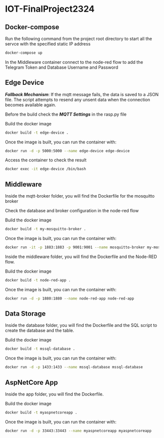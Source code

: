 # IOT-FinalProject2324

## Docker-compose
Run the following command from the project root directory to start all the servce with the specified static IP address
```bash
docker-compose up
```

In the Middleware container connect to the node-red flow to add the Telegram Token and Database Username and Password

## Edge Device

***Fallback Mechanism***: If the mqtt message fails, the data is saved to a JSON file. The script attempts to resend any unsent data when the connection becomes available again.

Before the build check the ***MQTT Settings*** in the rasp.py file

Build the docker image
```bash
docker build -t edge-device .
```

Once the image is built, you can run the container with:
```bash
docker run -d -p 5000:5000 --name edge-device edge-device
```

Access the container to check the result
```bash
docker exec -it edge-device /bin/bash
```

## Middleware

Inside the mqtt-broker folder, you will find the Dockerfile for the mosquitto broker

Check the database and broker configuration in the node-red flow

Build the docker image
```bash
docker build -t my-mosquitto-broker .
```

Once the image is built, you can run the container with:
```bash
docker run -it -p 1883:1883 -p 9001:9001 --name mosquitto-broker my-mosquitto-broker

```

Inside the middleware folder, you will find the Dockerfile and the Node-RED flow.

Build the docker image
```bash
docker build -t node-red-app .
```

Once the image is built, you can run the container with:
```bash
docker run -d -p 1880:1880 --name node-red-app node-red-app
```

## Data Storage

Inside the database folder, you will find the Dockerfile and the SQL script to create the database and the table.

Build the docker image
```bash
docker build -t mssql-database .
```

Once the image is built, you can run the container with:
```bash
docker run -d -p 1433:1433 --name mssql-database mssql-database
```

## AspNetCore App

Inside the app folder, you will find the Dockerfile.

Build the docker image
```bash
docker build -t myaspnetcoreapp .
```

Once the image is built, you can run the container with:
```bash
docker run -d -p 33443:33443 --name myaspnetcoreapp myaspnetcoreapp
```



